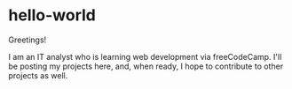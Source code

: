 # hello-world

Greetings! 

I am an IT analyst who is learning web development via freeCodeCamp. I'll be posting my projects here, and, when ready, I hope to contribute to other projects as well.
